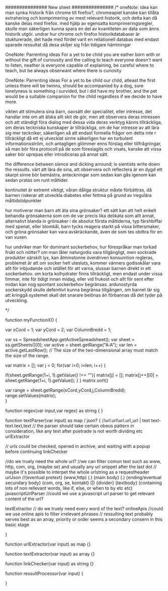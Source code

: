


############### New sheet ###############
/*
oneNote:
idea
kan man synka historik från chrome till firefox?, 
chromeapiet kanske kan tillåta extrahering och komprimering av mest relevant historik, och detta kan då kanske delas med firefox.
med hjälp av egensatta komprimeringsregler, skulle man säkerligen kunna spara en del av kvantiteten av data som änns historik utgör.
undrar hur chrome och firefox historikdatabaser är stukturerade, det hade med fördel varit en rellationell databas med endast sparade ressultat då desa skiljer sig från tidigare hämtningar


OneNote:
Parrenting ideas
For a yet to be child
you are eather born with or without the gift of curiousity
and the calling to teach
everyone doesn't want to listen, neather is everyone capable of explaining, be careful where to teach, but be always obserwant where there is curiosity

OneNote:
Parrenting ideas
For a yet to be child
our child, atleast the first unless there will be twinns, should be accompanied by a dog, sure lonelyness is something i survided, but i did have my brother, and the pet would be a suitable
companion for the child regardless if we decide to have more.

vikten att stimulera sina barn, oavsätt der specialitet, eller intresse, det handlar inte om att älska allt skit de gör, men att observera deras intressen och att ständigt föra dialog med dessa 
vida deras verktyg känns tillräckliga, om deras teckniska kunskaper är tillräckliga, om de har intresse av att lära sig mer teckniker, säkerligen så att endast formella frågor om detta inte r tillräckligt
då ett ej utvecklat sinne säkerligen har en turbulent informationsström, och antagligen glömmer enns förslag eller tillfrågningar, så man bör föra protocoll på de som föreslagits och visats, kanske 
att vissa saker bör uprepas eller introdiceras på annat sätt.

the difference between sience and dicking arround; is sientists write down the ressults.
värt att lära de sina, att observera och reflectera är en dygd ett skarpt sinne bör bemästra, anteckningar som sedan kan gås igenom kan sedan pratas om runt måltider.

kontinuitet är extremt viktigt, våran dåliga struktur måste förbättras, då barnen riskerar att utveckla diabetes eller fettma på grund av iregulära måltidstidpunkter

hur motiverar man barn att äta sina grönsaker? ett sätt kan att helt enkelt behandla grönsakerna som om de var precis lika delikata som allt annat, alternativt blanda in grönsaker i de absolut första
måltiderna, typ färshbiffar med spenat, eller blomkål, barn tycks reagera starkt på vissa bittersmaker, och gröna grönsaker kan vara avskräckande, även de som tes obittra för en van vuxen.

hur undviker man för dominant sockerbehov, hur förespråkar man torkad frukt och nötter?
om man låter naturgodis vara tillgängligt, men sockrade produkter särskilt lyx, kan åtminstonne överdriven konsumtion regleras, 
problemet är att om socker helt utesluts, kommer vänners godisskålar vara allt för inbjudande och istället för att varna, slussar barnen direkt in ett sockerbehov.
om korta kolhydrater finns tillräckligt, men endast under vissa timmar, inte för tidigt innan midag, eller vid frukost och allt för sent efter midan kan nog spontant sockerbehov begränsas.
ardunostyrda sockerskydd skulle defenitivt kunna begränsa tillgången, om barnet lär sig att kringgå systemet skall det snarare belönas än förbannas då det tyder på utveckling.



*/

function myFunctionX() {
   
  var xCord = 1;
  var yCord = 2;
  var ColumnBredd = 1;
  
  var ss = SpreadsheetApp.getActiveSpreadsheet();
  var sheet = ss.getSheets()[0];
  var active = sheet.getRange("A:A");
  var len = active.getLastRow();
  // The size of the two-dimensional array must match the size of the range.
  
  var matrix = [];
  var j = 0;
for(var i=0; i<len; i++) {
   
  if(sheet.getRange(1+i, 1).getValue() !== ""){
    matrix[j] = [];
        matrix[j++][0] = sheet.getRange(1+i, 1).getValue();
  }
}
  matrix.sort()
  
  var range = sheet.getRange(xCord,yCord,j,ColumnBredd);
  range.setValues(matrix);   
}


function regex(var input,var regex) as string 
{
}

function textParser(var input) as map / json?
{
//url:url\url.url_url | text text-text.text,text
// the parser should take certain obeus pattern in consideration, like any text after poetrade is not worth dividing etc
  urlExtractor
  
  // urls could be checked, opened in archive, and waiting with a popup before continuing
 linkChecker

//do we truely need the whole url? 
  //we can filter comon text such as www, http, com, org, (maybe se) and usually any url snippet after the last dot
  // maybe it's possible to interpet the whole urlstring as a requestheader
urlJson //{eventual pretext} (www,http) (.) {main body} (.) {ending/eventual secundary body} (com, org, se, kontakt) (|) {divider} {textbody} (containing lots of non rellevant words, like if, else, or when to by etc etc)
javascriptUrlParser //could we use a javascript url parser to get relevant content of the url? 

 textExtractor
  // do we truely need every word of the text?
onlineApis //could we use online apis to filter irrelevant phrases
// ressulting text probably serves best as an array, priority or order seems a secondary consern in this basic stage
  
}

function urlExtractor(var input) as map
{}

function textExtractor(var input) as array
{}

function linkChecker(var input) as string
{}

 function ressultProcessor(var input)
 {
  
  
}

